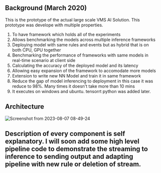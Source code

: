 ## Background (March 2020)
This is the prototype of the actual large scale VMS AI Solution. This prototype was develope with multiple properties.
1. To have framework which holds all of the experiments
2. Allows benchmarking the models across multiple inference frameworks
3. Deploying model with same rules and events but as hybrid that is on both CPU, GPU together
4. Benchmarking the performance of frameworks with same models in real-time scenario at client side
5. Calculating the accuracy of the deployed model and its latency
6. Allowing easy expansion of the framework to accomodate more models
7. Extension to write new NN Model and train it in same framework
8. Reduce the gap of model inferencing to deployment in this case it was reduce to 98%. Many times it doesn't take more than  10 mins
9. It executes on windows and ubuntu. tensorrt python was added later.

## Architecture

![Screenshot from 2023-08-07 08-49-24](https://github.com/ckhire/ckhire/assets/60615631/c6c650b1-ba73-4423-82d8-d5882fa982d4)

## Description of every component is self explanatory. I will soon add some high level pipeline code to demonstrate the streaming to inference to sending output and adapting pipeline with new rule or deletion of stream.
